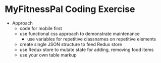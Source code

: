 # MyFitnessPal Coding Exercise

* Approach
  * code for mobile first
  * use functional css approach to demonstrate maintenance
    * use variables for repetitive classnames on repetitive elements
  * create single JSON structure to feed Redux store
  * use Redux store to mutate state for adding, removing food items
  * use your own table markup
